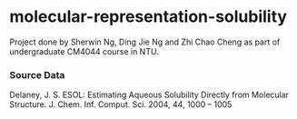 # molecular-representation-solubility
Project done by Sherwin Ng, Ding Jie Ng and Zhi Chao Cheng as part of undergraduate CM4044 course in NTU.

### Source Data
Delaney, J. S. ESOL: Estimating Aqueous Solubility Directly from Molecular Structure. J. Chem. Inf. Comput. Sci. 2004, 44, 1000 – 1005

